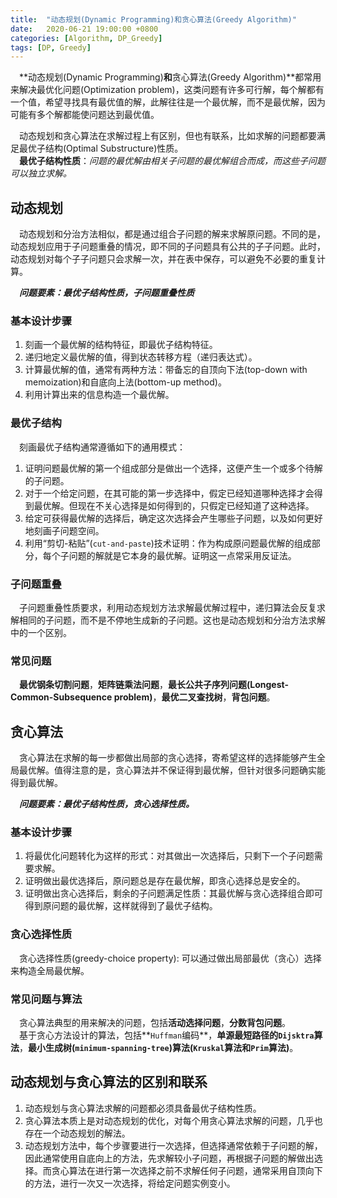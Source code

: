 ```yaml
---
title:  "动态规划(Dynamic Programming)和贪心算法(Greedy Algorithm)"
date:   2020-06-21 19:00:00 +0800
categories: [Algorithm, DP_Greedy]
tags: [DP, Greedy]
---
```


&emsp;**动态规划(Dynamic Programming)**和**贪心算法(Greedy Algorithm)**都常用来解决最优化问题(Optimization problem)，这类问题有许多可行解，每个解都有一个值，希望寻找具有最优值的解，此解往往是一个最优解，而不是最优解，因为可能有多个解都能使问题达到最优值。


&emsp;动态规划和贪心算法在求解过程上有区别，但也有联系，比如求解的问题都要满足最优子结构(Optimal Substructure)性质。  
&emsp;**最优子结构性质**：*问题的最优解由相关子问题的最优解组合而成，而这些子问题可以独立求解。*

## 动态规划 

&emsp;动态规划和分治方法相似，都是通过组合子问题的解来求解原问题。不同的是，动态规划应用于子问题重叠的情况，即不同的子问题具有公共的子子问题。此时，动态规划对每个子子问题只会求解一次，并在表中保存，可以避免不必要的重复计算。

 
&emsp;***问题要素：最优子结构性质，子问题重叠性质***

### 基本设计步骤  
1. 刻画一个最优解的结构特征，即最优子结构特征。
2. 递归地定义最优解的值，得到状态转移方程（递归表达式）。
3. 计算最优解的值，通常有两种方法：带备忘的自顶向下法(top-down with memoization)和自底向上法(bottom-up method)。
4. 利用计算出来的信息构造一个最优解。
 

### 最优子结构  
&emsp;刻画最优子结构通常遵循如下的通用模式：  
1. 证明问题最优解的第一个组成部分是做出一个选择，这便产生一个或多个待解的子问题。  
2. 对于一个给定问题，在其可能的第一步选择中，假定已经知道哪种选择才会得到最优解。但现在不关心选择是如何得到的，只假定已经知道了这种选择。  
3. 给定可获得最优解的选择后，确定这次选择会产生哪些子问题，以及如何更好地刻画子问题空间。  
4. 利用“剪切-粘贴”(`cut-and-paste`)技术证明：作为构成原问题最优解的组成部分，每个子问题的解就是它本身的最优解。证明这一点常采用反证法。

 

### 子问题重叠  
&emsp;子问题重叠性质要求，利用动态规划方法求解最优解过程中，递归算法会反复求解相同的子问题，而不是不停地生成新的子问题。这也是动态规划和分治方法求解中的一个区别。


### 常见问题  
&emsp;**最优钢条切割问题**，**矩阵链乘法问题**，**最长公共子序列问题(Longest-Common-Subsequence problem)**，**最优二叉查找树**，**背包问题**。

 

## 贪心算法

&emsp;贪心算法在求解的每一步都做出局部的贪心选择，寄希望这样的选择能够产生全局最优解。值得注意的是，贪心算法并不保证得到最优解，但针对很多问题确实能得到最优解。  


&emsp;***问题要素：最优子结构性质，贪心选择性质。***



### 基本设计步骤  
1. 将最优化问题转化为这样的形式：对其做出一次选择后，只剩下一个子问题需要求解。  
2. 证明做出最优选择后，原问题总是存在最优解，即贪心选择总是安全的。  
3. 证明做出贪心选择后，剩余的子问题满足性质：其最优解与贪心选择组合即可得到原问题的最优解，这样就得到了最优子结构。  


### 贪心选择性质  
&emsp;贪心选择性质(greedy-choice property): 可以通过做出局部最优（贪心）选择来构造全局最优解。

### 常见问题与算法 
&emsp;贪心算法典型的用来解决的问题，包括**活动选择问题**，**分数背包问题**。  
&emsp;基于贪心方法设计的算法，包括**`Huffman`编码**，**单源最短路径的`Dijsktra`算法**，**最小生成树(`minimum-spanning-tree`)算法(`Kruskal`算法和`Prim`算法)**。  

## 动态规划与贪心算法的区别和联系 
1. 动态规划与贪心算法求解的问题都必须具备最优子结构性质。
2. 贪心算法本质上是对动态规划的优化，对每个用贪心算法求解的问题，几乎也存在一个动态规划的解法。
3. 动态规划方法中，每个步骤要进行一次选择，但选择通常依赖于子问题的解，因此通常使用自底向上的方法，先求解较小子问题，再根据子问题的解做出选择。而贪心算法在进行第一次选择之前不求解任何子问题，通常采用自顶向下的方法，进行一次又一次选择，将给定问题实例变小。  
 
